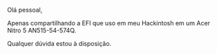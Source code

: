 Olá pessoal,

Apenas compartilhando a EFI que uso em meu Hackintosh em um Acer Nitro 5 AN515-54-574Q.

Qualquer dúvida estou à disposição.
